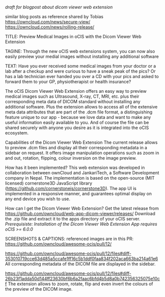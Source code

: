 _draft for blogpost about dicom viewer web extension_

similar blog posts as reference shared by Tobias
https://owncloud.com/news/secure-view/
https://owncloud.com/news/rolling-release/



TITLE:
Preview Medical Images in oCIS with the Dicom Viewer Web Extension

TAGINE:
Through the new oCIS web extensions system, you can now also easily preview your medial images without installing any additional software

TEXT:
Have you ever received some medical images from your doctor or a lab after a checkup and were curious to have a sneak peak of the pics? Or has a lab technician ever handed you over a CD with your pics and asked to forward them to your GP, physiotherapist or health insurance?

The oCIS Dicom Viewer Web Extension offers an easy way to preview medical images such as Ultrasound, X-ray, CT, MRI, etc. plus their corresponding meta data of DICOM standard without installing any additional software. Plus the extension allows to access all of the extensive meta data attributes that are part of the .dcm file format, a distinguishing feature unique to our app - because we love data and want to make any useful information easily available to you. And of course the file can be shared securely with anyone you desire as it is integrated into the oCIS ecosystem.

Capabilities of the Dicom Viewer Web Extension
The current release allows to preview .dcm files and display all their corresponding metadata in a sidebar on request. It offers image manipulation operations such as zoom in and out, rotation, flipping, colour inversion on the image preview.

How has it been implemented?
This web extension was developed in collaboration between ownCloud and JankariTech, a Software Development company in Nepal. The implementation is based on the open-source (MIT licensed) cornerstone3D JavaScript library (https://github.com/cornerstonejs/cornerstone3D). The app UI is implemented in a responsive manner, and guarantees optimal display on any end device you wish to use.

How can I get the Dicom Viewer Web Extension?
Get the latest release from https://github.com/owncloud/web-app-dicom-viewer/releases/
Download the .zip file and extract it to the apps directory of your oCIS server.
_Prerequisiste: Installation of the Dicom Viewer Web Extension App requires oCIS >= 6.0.0_

SCREENSHOTS & CAPTIONS:
referenced images are in this PR: https://github.com/owncloud/awesome-ocis/pull/12/

https://github.com/owncloud/awesome-ocis/pull/12/files#diff-353010719cce63d485a5ccafe1ff16c5b1ddf0faa834f202aca663ba214a61e6
All corresponding metadata of the DICOM file are displayed in the sidebar.

https://github.com/owncloud/awesome-ocis/pull/12/files#diff-26b23f1adda50d144ff23630bf6b6a2faac6bfd4b5d8a0b742356325075e10cf
The extension allows to zoom, rotate, flip and even invert the colours of the preview of the DICOM image.
